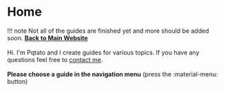 # Home
!!! note
    Not all of the guides are finished yet and more should be added soon.
**[Back to Main Website](//pqtato.pw)**<br/><br/>
Hi. I'm Pqtato and I create guides for various topics. If you have any questions feel free to [contact me](//pqtato.pw/contactme).
<br/><br/>**Please choose a guide in the navigation menu** (press the :material-menu: button)
